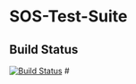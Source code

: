# SOS-Test-Suite #

## Build Status
[![Build Status](https://travis-ci.org/52North/SOS-Test-Suite.png)](https://travis-ci.org/52North/SOS-Test-Suite) #
